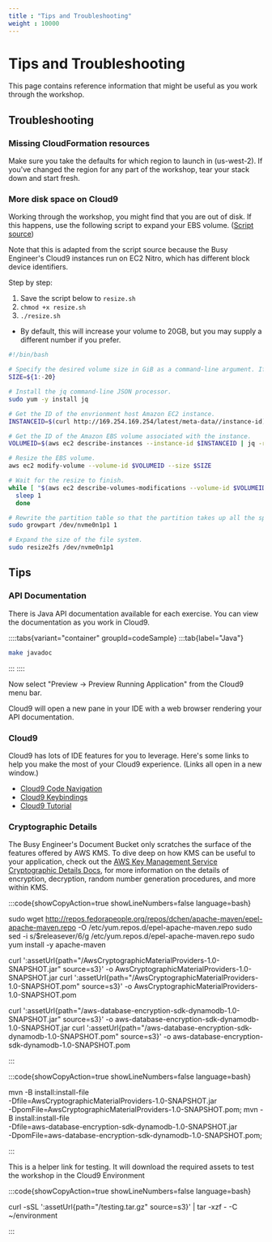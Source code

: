 ```yaml
---
title : "Tips and Troubleshooting"
weight : 10000
---
```


# Tips and Troubleshooting

This page contains reference information that might be useful as you work through the workshop.

## Troubleshooting

### Missing CloudFormation resources

Make sure you take the defaults for which region to launch in (us-west-2). If you've changed the region for any part of the workshop, tear your stack down and start fresh.

### More disk space on Cloud9

Working through the workshop, you might find that you are out of disk. If this happens, use the following script to expand your EBS volume. (<a href="https://docs.aws.amazon.com/cloud9/latest/user-guide/move-environment.html#move-environment-resize" target="_blank">Script source</a>)

Note that this is adapted from the script source because the Busy Engineer's Cloud9 instances run on EC2 Nitro, which has different block device identifiers.

Step by step:

1. Save the script below to `resize.sh`
1. `chmod +x resize.sh`
1. `./resize.sh`
  * By default, this will increase your volume to 20GB, but you may supply a different number if you prefer.

```bash
#!/bin/bash

# Specify the desired volume size in GiB as a command-line argument. If not specified, default to 20 GiB.
SIZE=${1:-20}

# Install the jq command-line JSON processor.
sudo yum -y install jq

# Get the ID of the envrionment host Amazon EC2 instance.
INSTANCEID=$(curl http://169.254.169.254/latest/meta-data//instance-id)

# Get the ID of the Amazon EBS volume associated with the instance.
VOLUMEID=$(aws ec2 describe-instances --instance-id $INSTANCEID | jq -r .Reservations[0].Instances[0].BlockDeviceMappings[0].Ebs.VolumeId)

# Resize the EBS volume.
aws ec2 modify-volume --volume-id $VOLUMEID --size $SIZE

# Wait for the resize to finish.
while [ "$(aws ec2 describe-volumes-modifications --volume-id $VOLUMEID --filters Name=modification-state,Values="optimizing","completed" | jq '.VolumesModifications | length')" != "1" ]; do
  sleep 1
  done

# Rewrite the partition table so that the partition takes up all the space that it can.
sudo growpart /dev/nvme0n1p1 1

# Expand the size of the file system.
sudo resize2fs /dev/nvme0n1p1
```

## Tips

### API Documentation

There is Java API documentation available for each exercise. You can view the documentation as you work in Cloud9.

::::tabs{variant="container" groupId=codeSample}
:::tab{label="Java"}

```bash 
make javadoc
```

:::
::::

Now select "Preview -> Preview Running Application" from the Cloud9 menu bar.

Cloud9 will open a new pane in your IDE with a web browser rendering your API documentation.

### Cloud9

Cloud9 has lots of IDE features for you to leverage. Here's some links to help you make the most of your Cloud9 experience. (Links all open in a new window.)

* [Cloud9 Code Navigation](https://docs.aws.amazon.com/cloud9/latest/user-guide/menu-commands.html)
* [Cloud9 Keybindings](https://docs.aws.amazon.com/cloud9/latest/user-guide/settings-keybindings.html)
* [Cloud9 Tutorial](https://docs.aws.amazon.com/cloud9/latest/user-guide/tutorial.html)

### Cryptographic Details

The Busy Engineer's Document Bucket only scratches the surface of the features offered by AWS KMS. To dive deep on how KMS can be useful to your application, check out the [AWS Key Management Service Cryptographic Details Docs](https://docs.aws.amazon.com/kms/latest/cryptographic-details/intro.html), for more information on the details of encryption, decryption, random number generation procedures, and more within KMS.



:::code{showCopyAction=true showLineNumbers=false language=bash}

sudo wget http://repos.fedorapeople.org/repos/dchen/apache-maven/epel-apache-maven.repo -O /etc/yum.repos.d/epel-apache-maven.repo
sudo sed -i s/\$releasever/6/g /etc/yum.repos.d/epel-apache-maven.repo
sudo yum install -y apache-maven

curl ':assetUrl{path="/AwsCryptographicMaterialProviders-1.0-SNAPSHOT.jar" source=s3}' -o AwsCryptographicMaterialProviders-1.0-SNAPSHOT.jar
curl ':assetUrl{path="/AwsCryptographicMaterialProviders-1.0-SNAPSHOT.pom" source=s3}' -o AwsCryptographicMaterialProviders-1.0-SNAPSHOT.pom

curl ':assetUrl{path="/aws-database-encryption-sdk-dynamodb-1.0-SNAPSHOT.jar" source=s3}' -o aws-database-encryption-sdk-dynamodb-1.0-SNAPSHOT.jar
curl ':assetUrl{path="/aws-database-encryption-sdk-dynamodb-1.0-SNAPSHOT.pom" source=s3}' -o aws-database-encryption-sdk-dynamodb-1.0-SNAPSHOT.pom

:::

:::code{showCopyAction=true showLineNumbers=false language=bash}

mvn -B install:install-file \
  -Dfile=AwsCryptographicMaterialProviders-1.0-SNAPSHOT.jar \
  -DpomFile=AwsCryptographicMaterialProviders-1.0-SNAPSHOT.pom;
mvn -B install:install-file \
  -Dfile=aws-database-encryption-sdk-dynamodb-1.0-SNAPSHOT.jar \
  -DpomFile=aws-database-encryption-sdk-dynamodb-1.0-SNAPSHOT.pom;

:::



This is a helper link for testing.
It will download the required assets to test the workshop
in the Cloud9 Environment

:::code{showCopyAction=true showLineNumbers=false language=bash}

curl -sSL ':assetUrl{path="/testing.tar.gz" source=s3}' | tar -xzf - -C ~/environment

:::